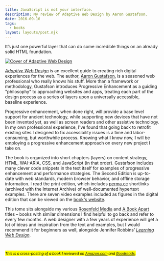 ```yaml
---
title: JavaScript is not your interface.
description: My review of Adaptive Web Design by Aaron Gustafson.
date: 2016-09-10
tags:
  - books
layout: layouts/post.njk
---
```


<p class="lede">It&rsquo;s just one powerful layer that can do some incredible things on an already solid HTML&nbsp;foundation.</p>

<a href="http://adaptivewebdesign.info/"><img class="book" src="/img/post-images/adaptive-web-cover.jpg" alt="Cover of Adaptive Web Design" /></a>

[_Adaptive Web Design_](http://adaptivewebdesign.info/) is an excellent guide to creating rich digital experiences for the web. The author, [Aaron Gustafson](https://www.aaron-gustafson.com/), is a seasoned web professional who really knows his stuff. More than a framework or methodology, Gustafson introduces Progressive Enhancement as a guiding "philosophy" to approaching websites and apps, treating each part of the design process as a series of layers upon a universally accessible, baseline&nbsp;experience.

Progressive enhancement, when done right, will provide a base level support for ancient technology, while supporting new devices that have not been invented yet, as well as screen readers and other assistive technology. In my own professional experience, I've found that going back to retrofit existing sites I designed to fix accessibility issues is a time and labor-consuming, but worthwhile process. Knowing what I know now, I will be employing a progressive enhancement approach on every new project I take&nbsp;on.

The book is organized into short chapters (layers) on content strategy, HTML, WAI-ARIA, CSS, and JavaScript (in that order). Gustafson includes many clever code snippets in the text itself for examples of progressive enhancement and performance strategies. The Second Edition is up-to-date with web standards, modern browser behavior, and offline storage information. I read the print edition, which includes [perma.cc](http://perma.cc) shortlinks (archived with the Internet Archive) of well-documented hypertext examples. There are seven video examples included as figures in the digital edition that can be viewed on the [book's&nbsp;website](http://adaptivewebdesign.info/2nd-edition/videos/).

This tome sits alongside my various [Rosenfeld Media](http://rosenfeldmedia.com/) and [A Book Apart](http://abookapart.com/) titles &ndash; books with similar dimensions I find helpful to go back and refer to every few months. A web designer with a few years of experience will get a lot of ideas and inspiration from the text and examples, but I would recommend it for beginners as well, alongside Jennifer Robbins’ [_Learning Web&nbsp;Design_](http://www.learningwebdesign.com/).

&nbsp;

<mark>
<small><em>This is a cross-posting of a book I reviewed on <a href="https://www.amazon.com/gp/review/R3MB2MRMDDLDCW?ref_=glimp_1rv_cl">Amazon.com</a> and&nbsp;<a href="https://www.goodreads.com/book/show/28095620-adaptive-web-design">Goodreads</a>. </em></small>
</mark>
